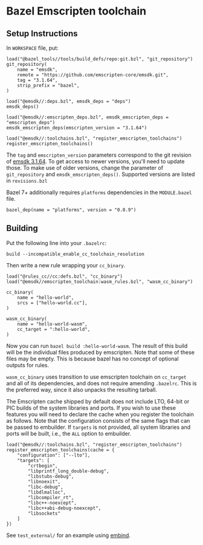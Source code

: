 # Bazel Emscripten toolchain

## Setup Instructions

In `WORKSPACE` file, put:
```starlark
load("@bazel_tools//tools/build_defs/repo:git.bzl", "git_repository")
git_repository(
    name = "emsdk",
    remote = "https://github.com/emscripten-core/emsdk.git",
    tag = "3.1.64",
    strip_prefix = "bazel",
)

load("@emsdk//:deps.bzl", emsdk_deps = "deps")
emsdk_deps()

load("@emsdk//:emscripten_deps.bzl", emsdk_emscripten_deps = "emscripten_deps")
emsdk_emscripten_deps(emscripten_version = "3.1.64")

load("@emsdk//:toolchains.bzl", "register_emscripten_toolchains")
register_emscripten_toolchains()
```
The `tag` and `emscripten_version` parameters correspond to the git revision of
[emsdk 3.1.64](https://github.com/emscripten-core/emsdk/releases/tag/3.1.64). To get access to
newer versions, you'll need to update those. To make use of older versions, change the
parameter of `git_repository` and `emsdk_emscripten_deps()`. Supported versions are listed in `revisions.bzl`

Bazel 7+ additionally requires `platforms` dependencies in the `MODULE.bazel` file.
```starlark
bazel_dep(name = "platforms", version = "0.0.9")
```


## Building

Put the following line into your `.bazelrc`:

```
build --incompatible_enable_cc_toolchain_resolution
```

Then write a new rule wrapping your `cc_binary`.

```starlark
load("@rules_cc//cc:defs.bzl", "cc_binary")
load("@emsdk//emscripten_toolchain:wasm_rules.bzl", "wasm_cc_binary")

cc_binary(
    name = "hello-world",
    srcs = ["hello-world.cc"],
)

wasm_cc_binary(
    name = "hello-world-wasm",
    cc_target = ":hello-world",
)
```

Now you can run `bazel build :hello-world-wasm`. The result of this build will
be the individual files produced by emscripten. Note that some of these files
may be empty. This is because bazel has no concept of optional outputs for
rules.

`wasm_cc_binary` uses transition to use emscripten toolchain on `cc_target`
and all of its dependencies, and does not require amending `.bazelrc`. This
is the preferred way, since it also unpacks the resulting tarball.

The Emscripten cache shipped by default does not include LTO, 64-bit or PIC
builds of the system libraries and ports. If you wish to use these features you
will need to declare the cache when you register the toolchain as follows. Note
that the configuration consists of the same flags that can be passed to
embuilder. If `targets` is not provided, all system libraries and ports will be
built, i.e., the `ALL` option to embuilder.

```starlark
load("@emsdk//:toolchains.bzl", "register_emscripten_toolchains")
register_emscripten_toolchains(cache = {
    "configuration": ["--lto"],
    "targets": [
        "crtbegin",
        "libprintf_long_double-debug",
        "libstubs-debug",
        "libnoexit",
        "libc-debug",
        "libdlmalloc",
        "libcompiler_rt",
        "libc++-noexcept",
        "libc++abi-debug-noexcept",
        "libsockets"
    ]
})
```

See `test_external/` for an example using [embind](https://emscripten.org/docs/porting/connecting_cpp_and_javascript/embind.html).
